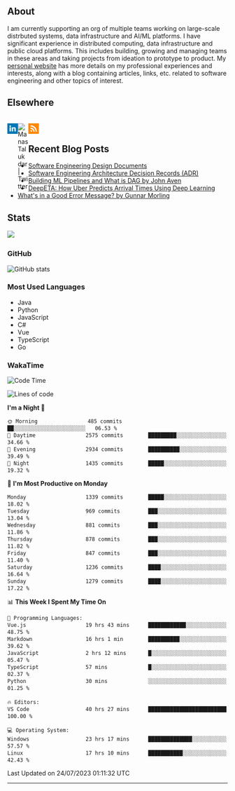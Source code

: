 ## About

I am currently supporting an org of multiple teams working on large-scale distrbuted systems, data infrastructure and AI/ML platforms. I have significant experience in distributed computing, data infrastructure and public cloud platforms. This includes building, growing and managing teams in these areas and taking projects from ideation to prototype to product. My [personal website](https://manastalukdar.github.io/) has more details on my professional experiences and interests, along with a blog containing articles, links, etc. related to software engineering and other topics of interest.

## Elsewhere

</br>

<a href="https://www.linkedin.com/in/manastalukdar" target="_blank">
  <img align="left" alt="Manas Talukdar | Linkedin" width="24px" src="https://raw.githubusercontent.com/edent/SuperTinyIcons/master/images/svg/linkedin.svg" />
</a>
<a href="https://www.twitter.com/manastalukdar" target="_blank">
  <img align="left" alt="Manas Talukdar | Twitter" width="24px" src="https://github.com/TheDudeThatCode/TheDudeThatCode/blob/master/Assets/Twitter.svg" />
</a>
<a href="https://manastalukdar.github.io/" target="_blank">
  <img align="left" alt="Manas Talukdar | Website" width="24px" src="https://github.com/edent/SuperTinyIcons/blob/master/images/svg/rss.svg" />
</a>

</br>

## Recent Blog Posts

<!-- BLOG:START -->
- [Software Engineering Design Documents](https://manastalukdar.github.io/blog/2023/03/18/software-engineering-design-documents/)
- [Software Engineering Architecture Decision Records &lpar;ADR&rpar;](https://manastalukdar.github.io/blog/2023/03/18/software-engineering-architecture-decision-records/)
- [Building ML Pipelines and What is DAG by John Aven](https://manastalukdar.github.io/blog/2022/03/21/building-ml-pipelines-dag/)
- [DeepETA: How Uber Predicts Arrival Times Using Deep Learning](https://manastalukdar.github.io/blog/2022/03/21/deepeta-uber-predicts-arrival-times-deep-learning/)
- [What&#39;s in a Good Error Message? by Gunnar Morling](https://manastalukdar.github.io/blog/2022/02/11/good-error-message-gunnar-morling/)
<!-- BLOG:END -->

## Stats

![](https://komarev.com/ghpvc/?username=manastalukdar)

### GitHub

![GitHub stats](https://github-readme-stats.vercel.app/api?username=manastalukdar&show_icons=true&hide_border=true&hide_rank=true&hide_title=true&icon_color=79ff97&text_color=cecac3&bg_color=4d4b4b)

### Most Used Languages

- Java
- Python
- JavaScript
- C#
- Vue
- TypeScript
- Go

<!--
![Top Langs](https://github-readme-stats.vercel.app/api/top-langs/?username=manastalukdar&layout=compact&hide_border=true&hide_title=true&icon_color=79ff97&text_color=cecac3&bg_color=4d4b4b)
-->

### WakaTime

<!--START_SECTION:waka-->
![Code Time](http://img.shields.io/badge/Code%20Time-3%2C781%20hrs%2028%20mins-blue)

![Lines of code](https://img.shields.io/badge/From%20Hello%20World%20I%27ve%20Written-1.9%20million%20lines%20of%20code-blue)

**I'm a Night 🦉** 

```text
🌞 Morning                485 commits         ██░░░░░░░░░░░░░░░░░░░░░░░   06.53 % 
🌆 Daytime                2575 commits        █████████░░░░░░░░░░░░░░░░   34.66 % 
🌃 Evening                2934 commits        ██████████░░░░░░░░░░░░░░░   39.49 % 
🌙 Night                  1435 commits        █████░░░░░░░░░░░░░░░░░░░░   19.32 % 
```
📅 **I'm Most Productive on Monday** 

```text
Monday                   1339 commits        █████░░░░░░░░░░░░░░░░░░░░   18.02 % 
Tuesday                  969 commits         ███░░░░░░░░░░░░░░░░░░░░░░   13.04 % 
Wednesday                881 commits         ███░░░░░░░░░░░░░░░░░░░░░░   11.86 % 
Thursday                 878 commits         ███░░░░░░░░░░░░░░░░░░░░░░   11.82 % 
Friday                   847 commits         ███░░░░░░░░░░░░░░░░░░░░░░   11.40 % 
Saturday                 1236 commits        ████░░░░░░░░░░░░░░░░░░░░░   16.64 % 
Sunday                   1279 commits        ████░░░░░░░░░░░░░░░░░░░░░   17.22 % 
```


📊 **This Week I Spent My Time On** 

```text
💬 Programming Languages: 
Vue.js                   19 hrs 43 mins      ████████████░░░░░░░░░░░░░   48.75 % 
Markdown                 16 hrs 1 min        ██████████░░░░░░░░░░░░░░░   39.62 % 
JavaScript               2 hrs 12 mins       █░░░░░░░░░░░░░░░░░░░░░░░░   05.47 % 
TypeScript               57 mins             █░░░░░░░░░░░░░░░░░░░░░░░░   02.37 % 
Python                   30 mins             ░░░░░░░░░░░░░░░░░░░░░░░░░   01.25 % 

🔥 Editors: 
VS Code                  40 hrs 27 mins      █████████████████████████   100.00 % 

💻 Operating System: 
Windows                  23 hrs 17 mins      ██████████████░░░░░░░░░░░   57.57 % 
Linux                    17 hrs 10 mins      ███████████░░░░░░░░░░░░░░   42.43 % 
```


 Last Updated on 24/07/2023 01:11:32 UTC
<!--END_SECTION:waka-->

---

<!--

**manastalukdar/manastalukdar** is a ✨ _special_ ✨ repository because its `README.md` (this file) appears on your GitHub profile.

Here are some ideas to get you started:

- 🔭 I’m currently working on ...
- 🌱 I’m currently learning ...
- 👯 I’m looking to collaborate on ...
- 🤔 I’m looking for help with ...
- 💬 Ask me about ...
- 📫 How to reach me: ...
- 😄 Pronouns: ...
- ⚡ Fun fact: ...
-->
